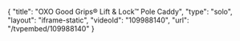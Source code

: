 {
    "title": "OXO Good Grips&reg; Lift &amp; Lock&trade; Pole Caddy",
    "type": "solo",
    "layout": "iframe-static",
    "videoId": "109988140",
    "url": "\/tvpembed\/109988140"
}